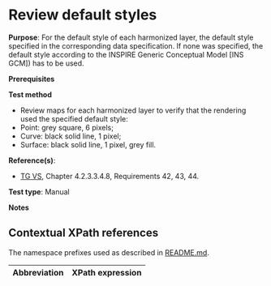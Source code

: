 # Review default styles

**Purpose**: For the default style of each harmonized layer, the default style specified in the corresponding data specification.
If none was specified, the default style according to the INSPIRE Generic Conceptual Model [INS GCM]) has to be used.

**Prerequisites**

**Test method**

* Review maps for each harmonized layer to verify that the rendering used the specified default style:
* Point: grey square, 6 pixels;
* Curve: black solid line, 1 pixel;
* Surface: black solid line, 1 pixel, grey fill. 

**Reference(s)**: 

* [TG VS](./README#ref_TG_VS), Chapter 4.2.3.3.4.8, Requirements 42, 43, 44.

**Test type**: Manual

**Notes**

## Contextual XPath references

The namespace prefixes used as described in [README.md](README.md#namespaces).

Abbreviation                                               |  XPath expression
---------------------------------------------------------- | -------------------------------------------------------------------------
